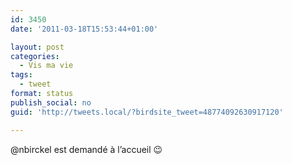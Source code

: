 ```yaml
---
id: 3450
date: '2011-03-18T15:53:44+01:00'

layout: post
categories:
  - Vis ma vie
tags:
  - tweet
format: status
publish_social: no
guid: 'http://tweets.local/?birdsite_tweet=48774092630917120'

---
```


@nbirckel est demandé à l’accueil 😉